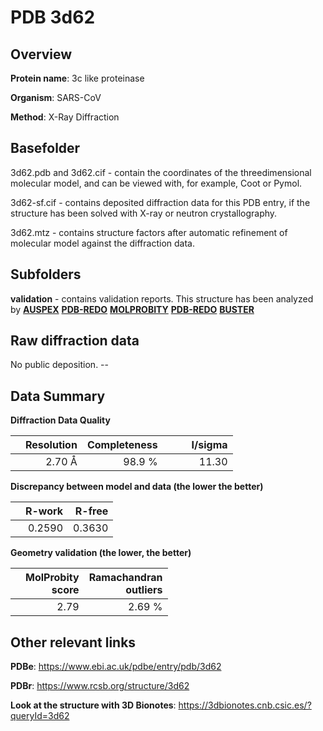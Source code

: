 # PDB 3d62

## Overview

**Protein name**: 3c like proteinase

**Organism**: SARS-CoV

**Method**: X-Ray Diffraction

## Basefolder

3d62.pdb and 3d62.cif - contain the coordinates of the threedimensional molecular model, and can be viewed with, for example, Coot or Pymol.

3d62-sf.cif - contains deposited diffraction data for this PDB entry, if the structure has been solved with X-ray or neutron crystallography.

3d62.mtz - contains structure factors after automatic refinement of molecular model against the diffraction data.

## Subfolders





**validation** - contains validation reports. This structure has been analyzed by [**AUSPEX**](https://github.com/thorn-lab/coronavirus_structural_task_force/tree/master/pdb/3c_like_proteinase/SARS-CoV/3d62/validation/auspex) [**PDB-REDO**](https://github.com/thorn-lab/coronavirus_structural_task_force/tree/master/pdb/3c_like_proteinase/SARS-CoV/3d62/validation/pdb-redo) [**MOLPROBITY**](https://github.com/thorn-lab/coronavirus_structural_task_force/tree/master/pdb/3c_like_proteinase/SARS-CoV/3d62/validation/molprobity) [**PDB-REDO**](https://github.com/thorn-lab/coronavirus_structural_task_force/blob/master/pdb/3c_like_proteinase/SARS-CoV/3d62/validation/Xtriage_output.log) [**BUSTER**](https://www.globalphasing.com/buster/wiki/index.cgi?Covid19Pdb3D62)

## Raw diffraction data

No public deposition. --<br> 

## Data Summary
**Diffraction Data Quality**

|   | Resolution | Completeness| I/sigma |
|---|-------------:|----------------:|--------------:|
|   |2.70 Å|98.9  %|<img width=50/>11.30|

**Discrepancy between model and data (the lower the better)**

|   | **R-work**| **R-free**   
|---|-------------:|----------------:|           
||  0.2590|  0.3630|

**Geometry validation (the lower, the better)**

|   |**MolProbity<br>score**| **Ramachandran<br>outliers** 
|---|-------------:|----------------:|
||  2.79|  2.69 %|

 

 



## Other relevant links 
**PDBe**:  https://www.ebi.ac.uk/pdbe/entry/pdb/3d62
 
**PDBr**: https://www.rcsb.org/structure/3d62 

**Look at the structure with 3D Bionotes**: https://3dbionotes.cnb.csic.es/?queryId=3d62

